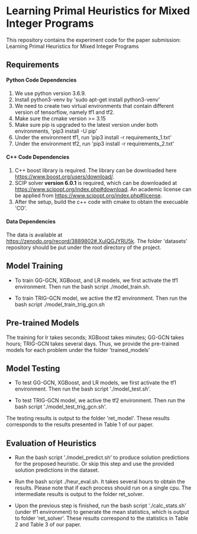 # Learning Primal Heuristics for Mixed Integer Programs

This repository contains the experiment code for the paper submission: Learning Primal Heuristics for Mixed Integer Programs


## Requirements

#### Python Code Dependencies 
1. We use python version 3.6.9.
2. Install python3-venv by 'sudo apt-get install python3-venv'
3. We need to create two virtual environments that contain different version of tensorflow, namely tf1 and tf2.
4. Make sure the cmake version >= 3.15
5. Make sure pip is upgraded to the latest version under both environments, 'pip3 install -U pip' 
5. Under the environment tf1, run 'pip3 install -r requirements_1.txt'
6. Under the environment tf2, run 'pip3 install -r requirements_2.txt'

#### C++ Code Dependencies
1. C++ boost library is required. The library can be downloaded here https://www.boost.org/users/download/.
2. SCIP solver **version 6.0.1** is required, which can be downloaded at https://www.scipopt.org/index.php#download. An academic license can be applied from https://www.scipopt.org/index.php#license.
3. After the setup, build the c++ code with cmake to obtain the execuable 'CO'.


#### Data Dependencies
The data is available at https://zenodo.org/record/3889802#.XuIQGJYRU5k. The folder 'datasets' repository should be put under the root directory of the project.

## Model Training

- To train GG-GCN, XGBoost, and LR models, we first activate the tf1 environment. Then run the bash script ./model_train.sh.

- To train TRIG-GCN model, we active the tf2 environment. Then run the bash script ./model_train_trig_gcn.sh

## Pre-trained Models

The training for lr takes seconds; XGBoost takes minutes; GG-GCN takes hours; TRIG-GCN takes several days.
Thus, we provide the pre-trained models for each problem under the folder 'trained_models'

## Model Testing

- To test GG-GCN, XGBoost, and LR models, we first activate the tf1 environment. Then run the bash script './model_test.sh'.

- To test TRIG-GCN model, we active the tf2 environment. Then run the bash script './model_test_trig_gcn.sh'.

The testing results is output to the folder 'ret_model'. These results corresponds to the results presented in Table 1 of our paper.

## Evaluation of Heuristics

- Run the bash script './model_predict.sh' to produce solution predictions for the proposed heuristic. Or skip this step and use the provided solution predictions in the dataset.

- Run the bash script ./heur_eval.sh. It takes several hours to obtain the results. Please note that if each process should run on a single cpu. The intermediate results is output to the folder ret_solver.

- Upon the previous step is finished, run the bash script './calc_stats.sh' (under tf1 environment) to generate the mean statistics, which is output to folder 'ret_solver'. These results correspond to the statistics in Table 2 and Table 3 of our paper. 